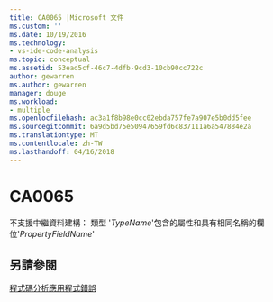 ```yaml
---
title: CA0065 |Microsoft 文件
ms.custom: ''
ms.date: 10/19/2016
ms.technology:
- vs-ide-code-analysis
ms.topic: conceptual
ms.assetid: 53ead5cf-46c7-4dfb-9cd3-10cb90cc722c
author: gewarren
ms.author: gewarren
manager: douge
ms.workload:
- multiple
ms.openlocfilehash: ac3a1f8b98e0cc02ebda757fe7a907e5b0dd5fee
ms.sourcegitcommit: 6a9d5bd75e50947659fd6c837111a6a547884e2a
ms.translationtype: MT
ms.contentlocale: zh-TW
ms.lasthandoff: 04/16/2018
---
```

# <a name="ca0065"></a>CA0065
不支援中繼資料建構： 類型 '*TypeName*'包含的屬性和具有相同名稱的欄位'*PropertyFieldName*'  
  
## <a name="see-also"></a>另請參閱  
 [程式碼分析應用程式錯誤](../code-quality/code-analysis-application-errors.md)